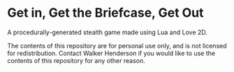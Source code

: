 Get in, Get the Briefcase, Get Out
=========
A procedurally-generated stealth game made using Lua and Love 2D.

The contents of this repository are for personal use only, and is not licensed for redistribution. Contact Walker Henderson if you would like to use the contents of this repository for any other reason.
